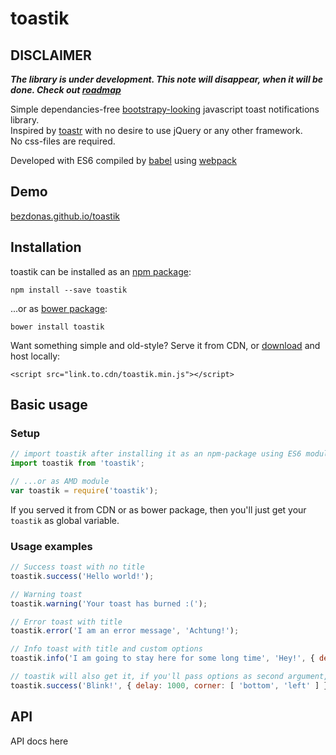 # toastik

## DISCLAIMER
___The library is under development. This note will disappear, when it will be done. Check out [roadmap](https://github.com/bezdonas/toastik/wiki/Roadmap)___

Simple dependancies-free [bootstrapy-looking](http://getbootstrap.com/components/#alerts) javascript toast notifications library.  
Inspired by [toastr](https://github.com/CodeSeven/toastr) with no desire to use jQuery or any other framework.  
No css-files are required.

Developed with ES6 compiled by [babel](https://babeljs.io) using [webpack](https://webpack.github.io/)

## Demo
[bezdonas.github.io/toastik](bezdonas.github.io/toastik)

## Installation

toastik can be installed as an [npm package](https://www.npmjs.com/package/toastik):
```
npm install --save toastik
```
...or as [bower package](https://link.to.bower.package):
```
bower install toastik
```
Want something simple and old-style? Serve it from CDN, or [download](https://link.to.direct.download) and host locally:
```
<script src="link.to.cdn/toastik.min.js"></script>
```

## Basic usage

### Setup
```javascript
// import toastik after installing it as an npm-package using ES6 modules
import toastik from 'toastik';

// ...or as AMD module
var toastik = require('toastik');
```
If you served it from CDN or as bower package, then you'll just get your `toastik` as global variable.   

### Usage examples
```javascript
// Success toast with no title
toastik.success('Hello world!');

// Warning toast
toastik.warning('Your toast has burned :(');

// Error toast with title
toastik.error('I am an error message', 'Achtung!');

// Info toast with title and custom options
toastik.info('I am going to stay here for some long time', 'Hey!', { delay: 100500 });

// toastik will also get it, if you'll pass options as second argument, without title
toastik.success('Blink!', { delay: 1000, corner: [ 'bottom', 'left' ] });
```

## API
API docs here
